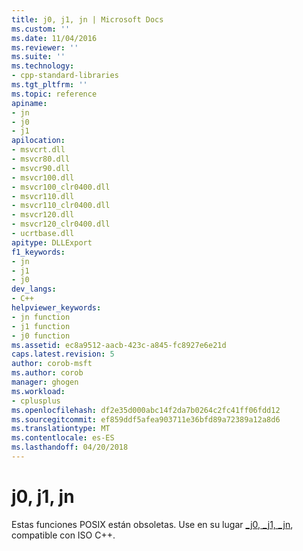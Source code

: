 ```yaml
---
title: j0, j1, jn | Microsoft Docs
ms.custom: ''
ms.date: 11/04/2016
ms.reviewer: ''
ms.suite: ''
ms.technology:
- cpp-standard-libraries
ms.tgt_pltfrm: ''
ms.topic: reference
apiname:
- jn
- j0
- j1
apilocation:
- msvcrt.dll
- msvcr80.dll
- msvcr90.dll
- msvcr100.dll
- msvcr100_clr0400.dll
- msvcr110.dll
- msvcr110_clr0400.dll
- msvcr120.dll
- msvcr120_clr0400.dll
- ucrtbase.dll
apitype: DLLExport
f1_keywords:
- jn
- j1
- j0
dev_langs:
- C++
helpviewer_keywords:
- jn function
- j1 function
- j0 function
ms.assetid: ec8a9512-aacb-423c-a845-fc8927e6e21d
caps.latest.revision: 5
author: corob-msft
ms.author: corob
manager: ghogen
ms.workload:
- cplusplus
ms.openlocfilehash: df2e35d000abc14f2da7b0264c2fc41ff06fdd12
ms.sourcegitcommit: ef859ddf5afea903711e36bfd89a72389a12a8d6
ms.translationtype: MT
ms.contentlocale: es-ES
ms.lasthandoff: 04/20/2018
---
```

# <a name="j0-j1-jn"></a>j0, j1, jn

Estas funciones POSIX están obsoletas. Use en su lugar [_j0, _j1, _jn](bessel-functions-j0-j1-jn-y0-y1-yn.md), compatible con ISO C++.